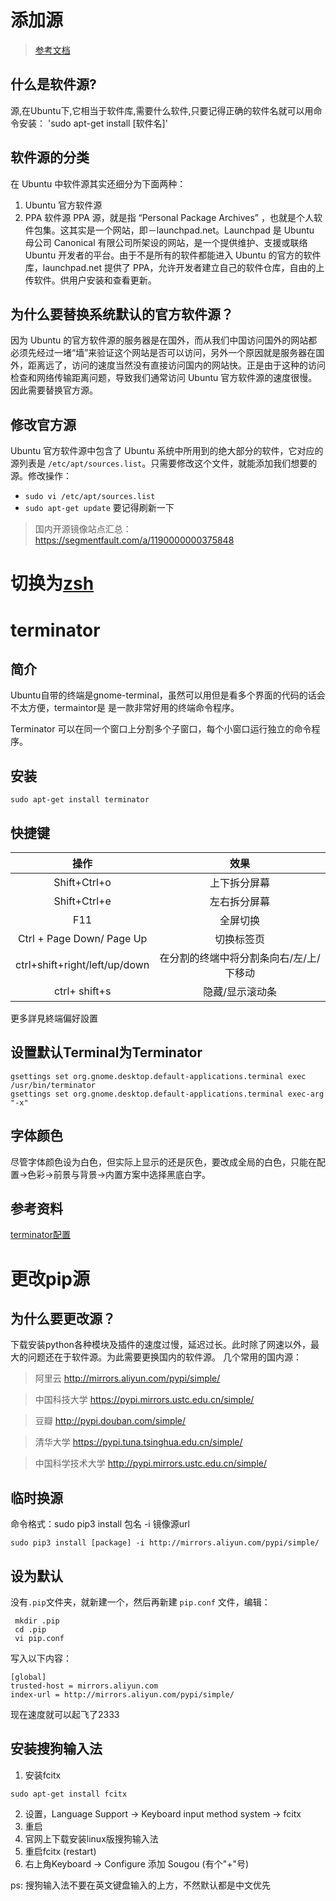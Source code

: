 # 添加源

> [参考文档](https://www.jianshu.com/p/57a91bc0c594)

## 什么是软件源?
源,在Ubuntu下,它相当于软件库,需要什么软件,只要记得正确的软件名就可以用命令安装：
'sudo apt-get install [软件名]'

## 软件源的分类
在 Ubuntu 中软件源其实还细分为下面两种：

1. Ubuntu 官方软件源
2. PPA 软件源
	PPA 源，就是指 “Personal Package Archives” ，也就是个人软件包集。这其实是一个网站，即－launchpad.net。Launchpad 是 Ubuntu 母公司 Canonical 有限公司所架设的网站，是一个提供维护、支援或联络 Ubuntu 开发者的平台。由于不是所有的软件都能进入 Ubuntu 的官方的软件库，launchpad.net 提供了 PPA，允许开发者建立自己的软件仓库，自由的上传软件。供用户安装和查看更新。


## 为什么要替换系统默认的官方软件源？
因为 Ubuntu 的官方软件源的服务器是在国外，而从我们中国访问国外的网站都必须先经过一堵“墙”来验证这个网站是否可以访问，另外一个原因就是服务器在国外，距离远了，访问的速度当然没有直接访问国内的网站快。正是由于这种的访问检查和网络传输距离问题，导致我们通常访问 Ubuntu 官方软件源的速度很慢。因此需要替换官方源。


## 修改官方源
Ubuntu 官方软件源中包含了 Ubuntu 系统中所用到的绝大部分的软件，它对应的源列表是 `/etc/apt/sources.list`。只需要修改这个文件，就能添加我们想要的源。修改操作：
+ `sudo vi /etc/apt/sources.list`
+ `sudo apt-get update` 要记得刷新一下

> 国内开源镜像站点汇总：https://segmentfault.com/a/1190000000375848


# 切换为[zsh](https://github.com/Shadowmaple/something_for_ubuntu/blob/master/zsh.md)


# terminator

## 简介
Ubuntu自带的终端是gnome-terminal，虽然可以用但是看多个界面的代码的话会不太方便，termaintor是
是一款非常好用的终端命令程序。

Terminator 可以在同一个窗口上分割多个子窗口，每个小窗口运行独立的命令程序。

## 安装

    sudo apt-get install terminator

## 快捷键
| 操作 | 效果 |
| :---: | :---: |
| Shift+Ctrl+o |上下拆分屏幕|
| Shift+Ctrl+e |左右拆分屏幕|
| F11 |全屏切换|
| Ctrl + Page Down/ Page Up |切换标签页|
| ctrl+shift+right/left/up/down |  在分割的终端中将分割条向右/左/上/下移动 |
| ctrl+ shift+s |  隐藏/显示滚动条|

更多詳見終端偏好設置


## 设置默认Terminal为Terminator

    gsettings set org.gnome.desktop.default-applications.terminal exec   /usr/bin/terminator
    gsettings set org.gnome.desktop.default-applications.terminal exec-arg "-x"

## 字体颜色
尽管字体颜色设为白色，但实际上显示的还是灰色，要改成全局的白色，只能在配置->色彩->前景与背景->内置方案中选择黑底白字。

## 参考资料
[terminator配置](https://www.jianshu.com/p/cee2de32ca28)


# 更改pip源
## 为什么要更改源？
下载安装python各种模块及插件的速度过慢，延迟过长。此时除了网速以外，最大的问题还在于软件源。为此需要更换国内的软件源。
几个常用的国内源：

>阿里云
http://mirrors.aliyun.com/pypi/simple/

>中国科技大学
https://pypi.mirrors.ustc.edu.cn/simple/

>豆瓣
http://pypi.douban.com/simple/

>清华大学
https://pypi.tuna.tsinghua.edu.cn/simple/

>中国科学技术大学
http://pypi.mirrors.ustc.edu.cn/simple/

## 临时换源
命令格式：sudo pip3 install 包名 -i 镜像源url

    sudo pip3 install [package] -i http://mirrors.aliyun.com/pypi/simple/

## 设为默认
没有`.pip`文件夹，就新建一个，然后再新建 `pip.conf` 文件，编辑：

     mkdir .pip
     cd .pip
     vi pip.conf

写入以下内容：

    [global]
    trusted-host = mirrors.aliyun.com
    index-url = http://mirrors.aliyun.com/pypi/simple/

现在速度就可以起飞了2333

## 安装搜狗输入法
1. 安装fcitx
```
sudo apt-get install fcitx
```
2. 设置，Language Support -> Keyboard input method system -> fcitx
3. 重启
4. 官网上下载安装linux版搜狗输入法
5. 重启fcitx (restart)
6. 右上角Keyboard -> Configure 添加 Sougou (有个"+"号)

ps: 搜狗输入法不要在英文键盘输入的上方，不然默认都是中文优先
